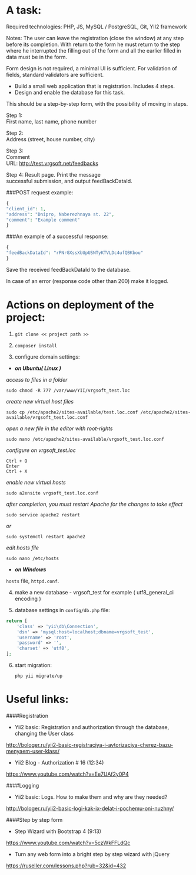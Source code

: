 A task:
=======

Required technologies:
PHP, JS, MySQL / PostgreSQL, Git, YII2 framework

Notes:
The user can leave the registration (close the window) at any step before its completion. With
return to the form he must return to the step where he interrupted the filling out of the form and all the earlier
filled in data must be in the form.

Form design is not required, a minimal UI is sufficient. For validation of fields, standard validators are sufficient.

- Build a small web application that is registration. Includes 4 steps.
- Design and enable the database for this task.

This should be a step-by-step form, with the possibility of moving in steps.

Step 1: 															
First name, last name, phone number 								

Step 2: 															
Address (street, house number, city) 								

Step 3: 															
Comment																
URL: http://test.vrgsoft.net/feedbacks 								
																	
Step 4:
Result page. Print the message 										
successful submission, and output feedBackDataId. 					

###POST request example:
```php
{
"client_id": 1,
"address": "Dnipro, Naberezhnaya st. 22",
"comment": "Example comment"
}
```

###An example of a successful response:
```php
{
"feedBackDataId": "rPNrGXssXbUpUSNTyKTVLDc4ufQBKbou"
}
```

Save the received feedBackDataId to the database.

In case of an error (response code other than 200) make it logged.

Actions on deployment of the project:
=====================================

1. `git clone << project path >>`

2. `сomposer install`

3. configure domain settings:

* ***on Ubuntu( Linux )***

_access to files in a folder_

`sudo chmod -R 777 /var/www/YII/vrgsoft_test.loc` 
	
_create new virtual host files_
	
`sudo cp /etc/apache2/sites-available/test.loc.conf /etc/apache2/sites-available/vrgsoft_test.loc.conf`

_open a new file in the editor with root-rights_
	
`sudo nano /etc/apache2/sites-available/vrgsoft_test.loc.conf`
		
_configure on vrgsoft_test.loc_  
```
Ctrl + O
Enter 
Ctrl + X
```
_enable new virtual hosts_	
	
`sudo a2ensite vrgsoft_test.loc.conf`	
				
_after completion, you must restart Apache for the changes to take effect_

`sudo service apache2 restart`

_or_
				
`sudo systemctl restart apache2`

_edit hosts file_

`sudo nano /etc/hosts`
  
* ***on Windows***
 
`hosts` file, `httpd.conf`.


4. make a new database - vrgsoft_test for example ( utf8_general_ci encoding )

5. database settings in `config/db.php` file:

```php
return [
    'class' => 'yii\db\Connection',
    'dsn' => 'mysql:host=localhost;dbname=vrgsoft_test',
    'username' => 'root',
    'password' => '',
    'charset' => 'utf8',
];
```

6. start migration:	
   
   `php yii migrate/up`		

Useful links:
=============

####Registration
* Yii2 basic: Registration and authorization through the database, changing the User class

<http://bologer.ru/yii2-basic-registraciya-i-avtorizaciya-cherez-bazu-menyaem-user-klass/>

* Yii2 Blog - Authorization # 16 (12:34)

<https://www.youtube.com/watch?v=Ee7UAf2y0P4>

####Logging
* Yii2 basic: Logs. How to make them and why are they needed?

<http://bologer.ru/yii2-basic-logi-kak-ix-delat-i-pochemu-oni-nuzhny/>

####Step by step form 
* Step Wizard with Bootstrap 4 (9:13)

<https://www.youtube.com/watch?v=5czWkFFLdQc>

* Turn any web form into a bright step by step wizard with jQuery

<https://ruseller.com/lessons.php?rub=32&id=432>





